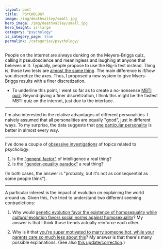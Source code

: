 ```yaml
---
layout: post
title:  PSYCHOLOGY
image: /img/deathvalley/small.jpg
hero_image: /img/deathvalley/small.jpg
hero_height: is-large
category: "psychology"
is_category_page: true
permalink: /categories/psychology/
---
```


People on the internet are always dunking on the Meyers-Briggs quiz, calling it pseudoscience and meaningless and laughing at anyone that believes in it. Typically, people propose to use the Big-5 test instead. Thing is, those two tests are [almost the same thing](/in-defense-of-myers-briggs.html). The main difference is if/how you discretize the axes.  Thus, I proposed a new system to give Myers-Briggs results with a finer discretization.

* To underline this point, I went so far as to create a no-nonsense [MBTI quiz](/mbti/).  Beyond giving a finer discretization, I think this might be the fastest MBTI quiz on the internet, just due to the interface.

---

I'm also interested in the relative advantages of different personalities. I naively assumed that all personalities are equally "good", just in different ways. To my surprise, the data suggests that [one particular personality](/better-personalities/) is better in almost every way.

---

I've done a couple of [obsessive investigations](/categories/obsessive-investigation) of topics related to psychology:

1. Is the ["general factor"](/general-intelligence/) of intelligence a real thing?
2. Is the ["gender-equality paradox"](/gender-equality-paradox/) a real thing?

(In both cases, the answer is "probably, but it's not as consequential as some people think").

---

A particular interest is the impact of evolution on explaining the world around us. Given this, I've tried to understand two different seeming contradictions:

1. Why would [genetic evolution favor the existence of homosexuality while *cultural* evolution favors social norms against homosexuality](/evolution/)? My answer is that I think those trends actually reinforce each other.

2. Why is it that [you're super motivated to marry someone hot, while your parents care so much less about this](/hotness/)? My answer is that there's many possible explanations. (See also [this update/correction](/shorts/#contra-me-on-hot-in-laws).) 